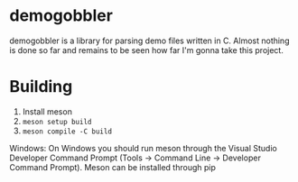 # demogobbler
demogobbler is a library for parsing demo files written in C. Almost nothing is done so far and remains to be seen how far I'm gonna take this project.

# Building
1. Install meson
2. `meson setup build`
3. `meson compile -C build`  

Windows:
On Windows you should run meson through the Visual Studio Developer Command Prompt (Tools -> Command Line -> Developer Command Prompt). Meson can be installed through pip
